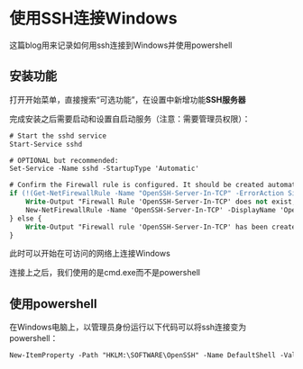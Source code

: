 # 使用SSH连接Windows
这篇blog用来记录如何用ssh连接到Windows并使用powershell

## 安装功能
打开开始菜单，直接搜索“可选功能”，在设置中新增功能**SSH服务器**

完成安装之后需要启动和设置自启动服务（注意：需要管理员权限）：
```ps
# Start the sshd service
Start-Service sshd

# OPTIONAL but recommended:
Set-Service -Name sshd -StartupType 'Automatic'

# Confirm the Firewall rule is configured. It should be created automatically by setup. Run the following to verify
if (!(Get-NetFirewallRule -Name "OpenSSH-Server-In-TCP" -ErrorAction SilentlyContinue | Select-Object Name, Enabled)) {
    Write-Output "Firewall Rule 'OpenSSH-Server-In-TCP' does not exist, creating it..."
    New-NetFirewallRule -Name 'OpenSSH-Server-In-TCP' -DisplayName 'OpenSSH Server (sshd)' -Enabled True -Direction Inbound -Protocol TCP -Action Allow -LocalPort 22
} else {
    Write-Output "Firewall rule 'OpenSSH-Server-In-TCP' has been created and exists."
}
```

此时可以开始在可访问的网络上连接Windows

连接上之后，我们使用的是cmd.exe而不是powershell

## 使用powershell
在Windows电脑上，以管理员身份运行以下代码可以将ssh连接变为powershell：
```ps
New-ItemProperty -Path "HKLM:\SOFTWARE\OpenSSH" -Name DefaultShell -Value "C:\Windows\System32\WindowsPowerShell\v1.0\powershell.exe" -PropertyType String -Force
```